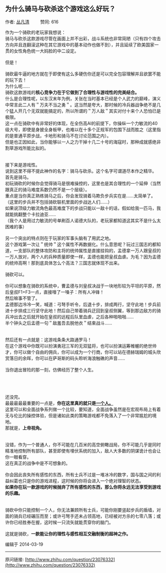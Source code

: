## 为什么骑马与砍杀这个游戏这么好玩？

作者: [丛凡清](http://www.zhihu.com/people/cong-fan-qing-97)&nbsp;&nbsp;&nbsp;&nbsp;&nbsp;&nbsp;&nbsp;&nbsp; 赞同: 616


作为一个骑砍的老玩家我想说：<br>骑马与砍杀这款游戏尽管在画面上并不出彩，战斗系统也非常简陋（只有四个攻击方向并且连翻滚这种在其它游戏中的基本动作也做不到），并且延续了欧美国家一贯的女性角色统一大妈脸的中二设定。<br><br>但是！<br><br>骑砍最牛逼的地方就在于即使有这么多硬伤你还是可以完全包容理解并且欲罢不能的玩下去！<br>为什么呢……<br>骑砍这款游戏的<b>核心竞争力在于它做到了合理性与游戏性的完美结合。<br></b>什么是合理性呢，以东汉末年为例，关张在当时基本已经是个人武力的巅峰，演义中常言此二人有＂万夫不当之勇＂。这当然是夸大，那时候的冷兵器战争绝不是几个猛人开几个无双就能搞定的，所以所谓的＂万人敌＂其实对付十来个人恐怕已是极限。<br>这一点在骑砍中有非常好的体现，在全伤高AI的前提下，你操纵一个力敏流的40级大号，即使是身披全身板甲，也难以在十多个正规军的包围下战而胜之（这里指的是普通平原步战，卡地形和骑马不在讨论范围之内）。<br>但是也正因如此，当你能够以一人之力干掉十几二十号的海寇时，那种成就感绝非割草游戏所能比拟的。<br><br><br>接下来是游戏性。<br>说到这里不得不提此神作的名字：骑马与砍杀。这个名字可谓道尽本作之精华。<br>首先是骑马。<br>初玩骑砍的时候你会觉得骑马是很难操控的，这里也是其合理性的一个延伸（当然跟真正的骑马难度系数仍然不是一个层级）。<br>重点是当你真正熟练骑马之后，你会发现骑着马欺负步兵实在是……太简单了。（这里的步兵并不包括骑砍联机里面的步战达人们……）<br>如果说顶级力敏流角色最高难度下的步战只能以一敌十的话，假如给我一匹马，我就能挑翻整个卡拉迪亚……<br>（我个人是用过力敏流的号单刷百人诺德大队的，老玩家都知道这其实不是什么太困难的事）<br><br>另一个突出的特点则在于玩家的军事头脑有了用武之地。<br>这个游戏第一次让＂统帅＂这个属性不再数据化。什么意思呢？玩过三国志的都知道，一支部队的整体攻防和主将的统帅属性是直接挂钩的，孟德拿一万人跟皇叔的一万人放对，两个人的兵种质量即使一样，孟德也能把皇叔血虐。为毛？因为孟德的统帅高啊！那到底具体怎么个高法？三国志就体现不出来。<br><br>骑砍可以。<br><br>你可以想象在骑砍的系统中，曹孟德与刘皇叔决战于一块地形较为平坦的平原，然后皇叔F1+F3一点，直接嚎了一嗓子：所有人冲锋！<br>然后嘛事不管了。<br>孟德那边冷冷一笑，喊道：弓弩手听令，后退十步，排成两行，坚守此地！步兵前进十步排成三行坚守此地！然后自己带着骑兵迂回到皇叔侧翼，等到那边敌方的骑兵冲出去之后就开始在皇叔的远程后队里血虐，之后各种啪啪啪……<br>半个钟头之后孟德一句＂敌羞吾去脱他衣＂结束战斗……<br><br><br>然后还有一点就是：这游戏条条大路通罗马！<br>在这个游戏中你既可以扮演勇冠三军的无双猛将，也可以扮演运筹帷幄的绝世帅才，你可以做个自由的佣兵，你可以成为一个行商，你可以站在德赫瑞姆的城头欣赏落日的余晖，你可以在萨哥斯的码头聆听海浪触礁的声音……<br><br>当你退出冒险的那一刻，仿佛经历了整个人生。<br><br><br><br><br>还没完。<br>最最最最最重要的一点是，<b>你在这里真的就只是<u>一个人。</u></b><br>这里可以和全面战争系列做一个比较，要知道，全面战争虽然是在宏观布局上有着无与伦比的操控体验，但是诸如此类的策略游戏都不免落入了一个非常尴尬的境地。<br>那就是，<b>上帝视角。</b><br><br><br>没错，作为一个普通人，你不可能在几百米的高空俯瞰战局，你不可能几乎是同时精准地控制所有部队，甚至即使有埋伏系统的加入，敌人大多数的阴谋诡计也会让你一眼看穿。<br>这在真正的战争中是不可想象的。<br><br>你会因此丧失所有感性的东西，所有士兵不过是一堆冰冷的数字，国与国之间的利益纠葛也只是你的游戏进程，这时候的你将会进入一个绝对理智的状态。<br><b>如果你在玩一款游戏的时候抛弃了所有感性的东西，那么你将永远无法享受到游戏的乐趣。</b><br><br><br>骑砍中你只能控制一个人，你无法兼顾所有士兵，可能你刚要竖起步兵的盾墙，对面的骑兵已经碾压而至；或许弓弩手还未占领高地，已经被对方杀的七零八落；或许你已经胜券在握，这时候一只流矢就能贯穿你的脑门。<br><br>这就是骑砍，<b>一款能让你的理性与感性相互交融制衡的超神之作。</b>



编辑于 2014-03-19



---
原问链接: [http://www.zhihu.com/question/23076332](http://www.zhihu.com/question/23076332)